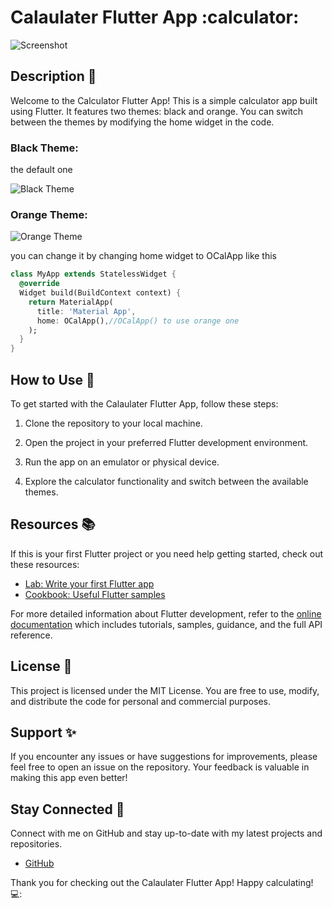 # Calaulater Flutter App :calculator:

![Screenshot](Screenshot_1617188324.png)

## Description :memo:

Welcome to the Calculator Flutter App! This is a simple calculator app built using Flutter. It features two themes: black and orange. You can switch between the themes by modifying the home widget in the code.

### Black Theme:
   the default one

  ![Black Theme](Screenshot_1617188324.png)
  

### Orange Theme:
  ![Orange Theme](Screenshot_1617188399.png)
  
  you can change it by changing home widget to OCalApp like this
```dart
class MyApp extends StatelessWidget {
  @override
  Widget build(BuildContext context) {
    return MaterialApp(
      title: 'Material App',
      home: OCalApp(),//OCalApp() to use orange one
    );
  }
}
```

## How to Use :rocket:

To get started with the Calaulater Flutter App, follow these steps:

1. Clone the repository to your local machine.

2. Open the project in your preferred Flutter development environment.

3. Run the app on an emulator or physical device.

4. Explore the calculator functionality and switch between the available themes.

## Resources :books:

If this is your first Flutter project or you need help getting started, check out these resources:

- [Lab: Write your first Flutter app](https://flutter.dev/docs/get-started/codelab)
- [Cookbook: Useful Flutter samples](https://flutter.dev/docs/cookbook)

For more detailed information about Flutter development, refer to the [online documentation](https://flutter.dev/docs) which includes tutorials, samples, guidance, and the full API reference.

## License :scroll:

This project is licensed under the MIT License. You are free to use, modify, and distribute the code for personal and commercial purposes.

## Support :sparkles:

If you encounter any issues or have suggestions for improvements, please feel free to open an issue on the repository. Your feedback is valuable in making this app even better!

## Stay Connected :iphone:

Connect with me on GitHub and stay up-to-date with my latest projects and repositories.

- [GitHub](https://github.com/SaraAlhaddadi)

Thank you for checking out the Calaulater Flutter App! Happy calculating! 💻:
